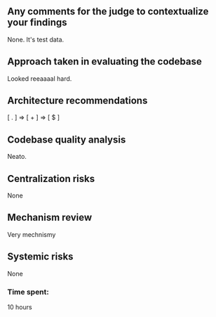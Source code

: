 ## Any comments for the judge to contextualize your findings
None. It's test data.

## Approach taken in evaluating the codebase
Looked reeaaaal hard.

## Architecture recommendations
[ . ] => [ + ] => [ $ ]

## Codebase quality analysis
Neato.

## Centralization risks
None

## Mechanism review
Very mechnismy

## Systemic risks
None


### Time spent:
10 hours